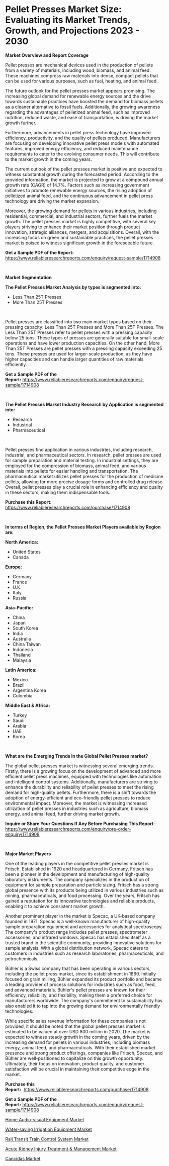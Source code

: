<p><h1>Pellet Presses Market Size: Evaluating its Market Trends, Growth, and Projections 2023 - 2030</h1></p><p><strong>Market Overview and Report Coverage</strong></p>
<p><p>Pellet presses are mechanical devices used in the production of pellets from a variety of materials, including wood, biomass, and animal feed. These machines compress raw materials into dense, compact pellets that can be used for various purposes, such as fuel, heating, and animal feed.</p><p>The future outlook for the pellet presses market appears promising. The increasing global demand for renewable energy sources and the drive towards sustainable practices have boosted the demand for biomass pellets as a cleaner alternative to fossil fuels. Additionally, the growing awareness regarding the advantages of pelletized animal feed, such as improved nutrition, reduced waste, and ease of transportation, is driving the market growth further.</p><p>Furthermore, advancements in pellet press technology have improved efficiency, productivity, and the quality of pellets produced. Manufacturers are focusing on developing innovative pellet press models with automated features, improved energy efficiency, and reduced maintenance requirements to cater to the evolving consumer needs. This will contribute to the market growth in the coming years.</p><p>The current outlook of the pellet presses market is positive and expected to witness substantial growth during the forecasted period. According to the provided information, the market is projected to grow at a compound annual growth rate (CAGR) of 14.7%. Factors such as increasing government initiatives to promote renewable energy sources, the rising adoption of pelletized animal feed, and the continuous advancement in pellet press technology are driving the market expansion.</p><p>Moreover, the growing demand for pellets in various industries, including residential, commercial, and industrial sectors, further fuels the market growth. The pellet presses market is highly competitive, with several key players striving to enhance their market position through product innovation, strategic alliances, mergers, and acquisitions. Overall, with the increasing focus on green and sustainable practices, the pellet presses market is poised to witness significant growth in the foreseeable future.</p></p>
<p><strong>Get a Sample PDF of the Report:</strong> <a href="https://www.reliableresearchreports.com/enquiry/request-sample/1714908">https://www.reliableresearchreports.com/enquiry/request-sample/1714908</a></p>
<p>&nbsp;</p>
<p><strong>Market Segmentation</strong></p>
<p><strong>The Pellet Presses Market Analysis by types is segmented into:</strong></p>
<p><ul><li>Less Than 25T Presses</li><li>More Than 25T Presses</li></ul></p>
<p>&nbsp;</p>
<p><p>Pellet presses are classified into two main market types based on their pressing capacity: Less Than 25T Presses and More Than 25T Presses. The Less Than 25T Presses refer to pellet presses with a pressing capacity below 25 tons. These types of presses are generally suitable for small-scale operations and have lower production capacities. On the other hand, More Than 25T Presses are pellet presses with a pressing capacity exceeding 25 tons. These presses are used for larger-scale production, as they have higher capacities and can handle larger quantities of raw materials efficiently.</p></p>
<p><strong>Get a Sample PDF of the Report:</strong>&nbsp;<a href="https://www.reliableresearchreports.com/enquiry/request-sample/1714908">https://www.reliableresearchreports.com/enquiry/request-sample/1714908</a></p>
<p>&nbsp;</p>
<p><strong>The Pellet Presses Market Industry Research by Application is segmented into:</strong></p>
<p><ul><li>Research</li><li>Industrial</li><li>Pharmaceutical</li></ul></p>
<p>&nbsp;</p>
<p><p>Pellet presses find application in various industries, including research, industrial, and pharmaceutical sectors. In research, pellet presses are used for sample preparation and material testing. In industrial settings, they are employed for the compression of biomass, animal feed, and various materials into pellets for easier handling and transportation. The pharmaceutical market utilizes pellet presses for the production of medicine pellets, allowing for more precise dosage forms and controlled drug release. Overall, pellet presses play a crucial role in enhancing efficiency and quality in these sectors, making them indispensable tools.</p></p>
<p><strong>Purchase this Report:</strong>&nbsp; <a href="https://www.reliableresearchreports.com/purchase/1714908">https://www.reliableresearchreports.com/purchase/1714908</a></p>
<p>&nbsp;</p>
<p><strong>In terms of Region, the Pellet Presses Market Players available by Region are:</strong></p>
<p>
    <p> <strong> North America: </strong>
        <ul>
            <li>United States</li>
            <li>Canada</li>
        </ul>
        </p> 
    <p> <strong> Europe: </strong>
        <ul>
            <li>Germany</li>
            <li>France</li>
            <li>U.K.</li>
            <li>Italy</li>
            <li>Russia</li>
        </ul>
        </p> 
    <p> <strong> Asia-Pacific: </strong>
        <ul>
            <li>China</li>
            <li>Japan</li>
            <li>South Korea</li>
            <li>India</li>
            <li>Australia</li>
            <li>China Taiwan</li>
            <li>Indonesia</li>
            <li>Thailand</li>
            <li>Malaysia</li>
        </ul>
        </p> 
    <p> <strong> Latin America: </strong>
        <ul>
            <li>Mexico</li>
            <li>Brazil</li>
            <li>Argentina Korea</li>
            <li>Colombia</li>
        </ul>
        </p> 
    <p> <strong> Middle East & Africa: </strong>
        <ul>
            <li>Turkey</li>
            <li>Saudi</li>
            <li>Arabia</li>
            <li>UAE</li>
            <li>Korea</li>
        </ul>
    </p>
    </p>
<p>&nbsp;</p>
<p><strong>What are the Emerging Trends in the Global Pellet Presses market?</strong></p>
<p><p>The global pellet presses market is witnessing several emerging trends. Firstly, there is a growing focus on the development of advanced and more efficient pellet press machines, equipped with technologies like automation and intelligent control systems. Additionally, manufacturers are striving to enhance the durability and reliability of pellet presses to meet the rising demand for high-quality pellets. Furthermore, there is a shift towards the adoption of energy-efficient and eco-friendly pellet presses to reduce environmental impact. Moreover, the market is witnessing increased utilization of pellet presses in industries such as agriculture, biomass energy, and animal feed, further driving market growth.</p></p>
<p><strong>Inquire or Share Your Questions If Any Before Purchasing This Report</strong>- <a href="https://www.reliableresearchreports.com/enquiry/pre-order-enquiry/1714908">https://www.reliableresearchreports.com/enquiry/pre-order-enquiry/1714908</a></p>
<p>&nbsp;</p>
<p><strong>Major Market Players</strong></p>
<p><p>One of the leading players in the competitive pellet presses market is Fritsch. Established in 1920 and headquartered in Germany, Fritsch has been a pioneer in the development and manufacturing of high-quality laboratory instruments. The company specializes in the production of equipment for sample preparation and particle sizing. Fritsch has a strong global presence with its products being utilized in various industries such as mining, pharmaceuticals, and food processing. Over the years, Fritsch has gained a reputation for its innovative technologies and reliable products, enabling it to achieve consistent market growth.</p><p>Another prominent player in the market is Specac, a UK-based company founded in 1971. Specac is a well-known manufacturer of high-quality sample preparation equipment and accessories for analytical spectroscopy. The company's product range includes pellet presses, spectrometer accessories, and infrared windows. Specac has established itself as a trusted brand in the scientific community, providing innovative solutions for sample analysis. With a global distribution network, Specac caters to customers in industries such as research laboratories, pharmaceuticals, and petrochemicals.</p><p>Bühler is a Swiss company that has been operating in various sectors, including the pellet press market, since its establishment in 1860. Initially focused on grain milling, Bühler expanded its product portfolio and became a leading provider of process solutions for industries such as food, feed, and advanced materials. Bühler's pellet presses are known for their efficiency, reliability, and flexibility, making them a preferred choice for manufacturers worldwide. The company's commitment to sustainability has also enabled it to tap into the growing demand for environmentally friendly technologies.</p><p>While specific sales revenue information for these companies is not provided, it should be noted that the global pellet presses market is estimated to be valued at over USD 800 million in 2020. The market is expected to witness steady growth in the coming years, driven by the increasing demand for pellets in various industries, including biomass energy, animal feed, and pharmaceuticals. With their established market presence and strong product offerings, companies like Fritsch, Specac, and Bühler are well-positioned to capitalize on this growth opportunity. Ultimately, their focus on innovation, product quality, and customer satisfaction will be crucial in maintaining their competitive edge in the market.</p></p>
<p><strong>Purchase this Report:</strong>&nbsp;&nbsp;<a href="https://www.reliableresearchreports.com/purchase/1714908">https://www.reliableresearchreports.com/purchase/1714908</a></p>
<p></p>
<p><strong>Get a Sample PDF of the Report:</strong>&nbsp;<a href="https://www.reliableresearchreports.com/enquiry/request-sample/1714908">https://www.reliableresearchreports.com/enquiry/request-sample/1714908</a></p>
<p><p><a href="https://medium.com/@drakecorwin2023/analyzing-home-audio-visual-equipment-market-global-industry-perspective-and-forecast-2023-to-cb10cdc4bfff">Home Audio-visual Equipment Market</a></p><p><a href="https://medium.com/@kellielakin_97357/water-saving-irrigation-equipment-market-outlook-industry-overview-and-forecast-2023-to-2030-a74c2aed8eb8">Water-saving Irrigation Equipment Market</a></p><p><a href="https://medium.com/@irmaabshire/rail-transit-train-control-system-market-insight-market-trends-growth-forecasted-from-2023-to-75e14d0f682a">Rail Transit Train Control System Market</a></p><p><a href="https://github.com/RichRobinson5/Market-Research-Report-List-2/blob/main/acute-kidney-injury-treatment-management-market.md">Acute Kidney Injury Treatment & Management Market</a></p><p><a href="https://github.com/RoccoManning/Market-Research-Report-List-2/blob/main/cancidas-market.md">Cancidas Market</a></p></p>